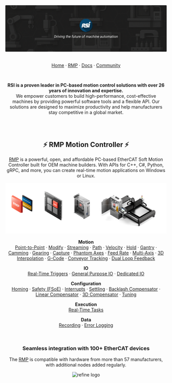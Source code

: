 
<div align="center">

<a href="https://www.roboticsys.com/">
    <img alt="refine logo" src="../assets/rsi-readme-banner.png">
</a>

<br/>
<br/>

<a href="https://www.roboticsys.com/">Home</a> ·
<a href="https://www.roboticsys.com/rmp-ethercat-motion-controller">RMP</a> ·
<a href="https://support.roboticsys.com/rmp/">Docs</a> ·
<a href="https://community.roboticsys.com/">Community</a>

<br/>

**RSI is a proven leader in PC-based motion control solutions with over 26 years of innovation and expertise.**  
We empower customers to build high-performance, cost-effective machines by providing powerful software tools and a flexible API. Our solutions are designed to maximize productivity and help manufacturers stay competitive in a global market.

<br/>
<br/>

## ⚡ RMP Motion Controller ⚡

[RMP](https://www.roboticsys.com/rmp-ethercat-motion-controller) is a powerful, open, and affordable PC-based EtherCAT Soft Motion Controller built for OEM machine builders. With APIs for C++, C#, Python, gRPC, and more, you can create real-time motion applications on Windows or Linux.

<img alt="refine logo" src="../assets/rsi-readme-rmp.png">

**Motion**  
[Point-to-Point](https://support.roboticsys.com/rmp/motion-point-to-point.html) ·
[Modify](https://support.roboticsys.com/rmp/group__rapidcode-api-samples-cs-modifymotion.html) ·
[Streaming](https://support.roboticsys.com/rmp/motion-streaming.html) ·
[Path](https://support.roboticsys.com/rmp/motion-path.html) ·
[Velocity](https://support.roboticsys.com/rmp/motion-velocity.html) ·
[Hold](https://support.roboticsys.com/rmp/motion-hold.html) ·
[Gantry](https://support.roboticsys.com/rmp/gantry.html) ·
[Camming](https://support.roboticsys.com/rmp/camming.html) ·
[Gearing](https://support.roboticsys.com/rmp/gearing.html) ·
[Capture](https://support.roboticsys.com/rmp/capture-probe.html) ·
[Phantom Axes](https://support.roboticsys.com/rmp/phantom-axes.html) ·
[Feed Rate](https://support.roboticsys.com/rmp/feed-rate.html) ·
[Multi-Axis](https://support.roboticsys.com/rmp/class_r_s_i_1_1_rapid_code_1_1_multi_axis.html) ·
[3D Interpolation](#) ·
[G-Code](https://support.roboticsys.com/rmp/gcode.html) ·
[Conveyor Tracking](#) ·
[Dual Loop Feedback](https://support.roboticsys.com/rmp/class_r_s_i_1_1_rapid_code_1_1_axis_a961a33c9f8203176d2b0bd909df56a73.html)

**IO**  
[Real-Time Triggers](https://support.roboticsys.com/rmp/user-limits.html) ·
[General Purpose IO](https://support.roboticsys.com/rmp/general-purpose-io.html) ·
[Dedicated IO](https://support.roboticsys.com/rmp/dedicated-io.html)

**Configuration**  
[Homing](https://support.roboticsys.com/rmp/homing.html) ·
[Safety (FSoE)](https://support.roboticsys.com/rmp/fsoe.html) ·
[Interrupts](https://support.roboticsys.com/rmp/sync-interrupts.html) ·
[Settling](https://support.roboticsys.com/rmp/settling.html) ·
[Backlash Compensator](https://support.roboticsys.com/rmp/backlash-compensation.html) ·
[Linear Compensator](https://support.roboticsys.com/rmp/compensator.html) ·
[3D Compensator](https://support.roboticsys.com/rmp/compensator.html) ·
[Tuning](https://support.roboticsys.com/rmp/tuning.html)

**Execution**  
[Real-Time Tasks](https://support.roboticsys.com/rmp/rttasks.html)

**Data**  
[Recording](https://support.roboticsys.com/rmp/recorder.html) ·
[Error Logging](https://support.roboticsys.com/rmp/error-logging.html)

<br/>

### Seamless integration with 100+ EtherCAT devices

The [RMP](https://www.roboticsys.com/rmp-ethercat-motion-controller) is compatible with hardware from more than 57 manufacturers, with additional nodes added regularly.

<img alt="refine logo" src="../assets/rsi-readme-nodes.avif">

</div>